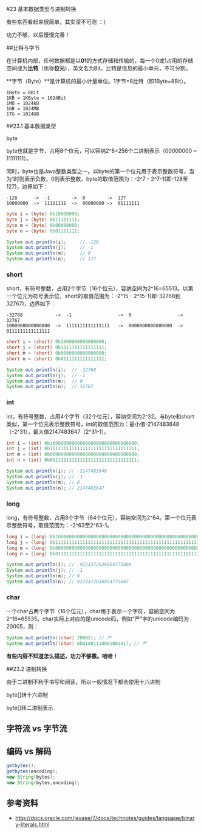 #23 基本数据类型与进制转换

有些东西看起来很简单，其实深不可测 ：）

功力不够，以后慢慢完善！

##比特与字节

在计算机内部，任何数据都是以**01**的方式存储和传输的，每一个0或1占用的存储空间成为**比特**（也称**位元**），英文名为Bit。比特是信息的最小单元，不可分割。

**字节（Byte）**是计算机的最小计量单位。1字节=8比特（即1Byte=8Bit）。

```
1Byte = 8Bit
1KB = 1KByte = 1024Bit
1MB = 1024kB
1GB = 1024MB
1TG = 1024GB
```

##23.1 基本数据类型

byte

byte也就是字节，占用8个位元，可以容纳2^8=256个二进制表示（00000000 ~ 11111111）。

同时，byte也是Java整数类型之一。以byte的第一个位元用于表示整数符号，当为1时则表示负数，0则表示整数。byte的取值范围为：-2^7 - 2^7-1(即-128至127)，边界如下：

```
-128      ->  -1        ->  0        ->  127
10000000  ->  11111111  ->  00000000 ->  01111111     
```

```Java
byte i = (byte) 0b10000000;
byte j = (byte) 0b11111111;
byte m = (byte) 0b00000000;
byte n = (byte) 0b01111111;

System.out.println(i);     // -128
System.out.println(j);     // -1
System.out.println(m);     // 0
System.out.println(n);     // 127
```

### short

short，有符号整数，占用2个字节（16个位元），容纳空间为2^16=65513。以第一个位元为符号表示位，short的取值范围为：-2^15 - 2^15-1(即-32768到32767)，边界如下：

```
-32768            ->  -1                 ->  0                 -> 32767
1000000000000000  ->  1111111111111111   ->  0000000000000000  -> 0111111111111111
```

```Java
short i = (short) 0b1000000000000000;
short j = (short) 0b1111111111111111;
short m = (short) 0b0000000000000000;
short n = (short) 0b0111111111111111;

System.out.println(i);  // -32768
System.out.println(j);  // -1
System.out.println(m);  // 0
System.out.println(n);  // 32767
```

### int

int，有符号整数，占用4个字节（32个位元），容纳空间为2^32。与byte和short类似，第一个位元表示整数符号，int的取值范围为：最小值-2147483648（-2^31），最大值2147483647（2^31-1）。

```Java
int i = (int) 0b10000000000000000000000000000000;
int j = (int) 0b11111111111111111111111111111111;
int m = (int) 0b00000000000000000000000000000000;
int n = (int) 0b01111111111111111111111111111111;

System.out.println(i); // -2147483648
System.out.println(j); // -1
System.out.println(m); // 0
System.out.println(n); // 2147483647
```

### long 

long，有符号整数，占用8个字节（64个位元），容纳空间为2^64。第一个位元表示整数符号，取值范围为：-2^63至2^63-1。

```Java
long i = (long) 0b1000000000000000000000000000000000000000000000000000000000000000L;
long j = (long) 0b1111111111111111111111111111111111111111111111111111111111111111L;
long m = (long) 0b0000000000000000000000000000000000000000000000000000000000000000L;
long n = (long) 0b0111111111111111111111111111111111111111111111111111111111111111L;

System.out.println(i); // -9223372036854775808
System.out.println(j); // -1
System.out.println(m); // 0
System.out.println(n); // 9223372036854775807
```

### char

一个char占两个字节（16个位元），char用于表示一个字符，容纳空间为2^16=65535。char实际上对应的是unicode码，例如“严”字的unicode编码为20005，则：

```Java
System.out.println((char) 20005); // 严
System.out.println((char) 0b0100111000100101); // 严
```
**有些内容不知道怎么描述，功力不够撒。哈哈！**

##23.2 进制转换

由于二进制不利于书写和阅读，所以一般情况下都会使用十六进制

byte[]转十六进制

byte[]转二进制表示

## 字符流 vs 字节流 

## 编码 vs 解码
```Java
getbytes();
getbytes(encoding);
new String(bytes);
new String(bytes,encoding);
```
## 参考资料
* http://docs.oracle.com/javase/7/docs/technotes/guides/language/binary-literals.html
